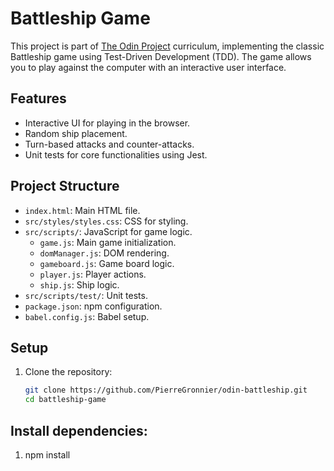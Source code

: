 # Battleship Game

This project is part of [The Odin Project](https://www.theodinproject.com/) curriculum, implementing the classic Battleship game using Test-Driven Development (TDD). The game allows you to play against the computer with an interactive user interface.

## Features

- Interactive UI for playing in the browser.
- Random ship placement.
- Turn-based attacks and counter-attacks.
- Unit tests for core functionalities using Jest.

## Project Structure

- `index.html`: Main HTML file.
- `src/styles/styles.css`: CSS for styling.
- `src/scripts/`: JavaScript for game logic.
  - `game.js`: Main game initialization.
  - `domManager.js`: DOM rendering.
  - `gameboard.js`: Game board logic.
  - `player.js`: Player actions.
  - `ship.js`: Ship logic.
- `src/scripts/test/`: Unit tests.
- `package.json`: npm configuration.
- `babel.config.js`: Babel setup.

## Setup

1. Clone the repository:
   ```bash
   git clone https://github.com/PierreGronnier/odin-battleship.git
   cd battleship-game
   ```

## Install dependencies:

1. npm install
